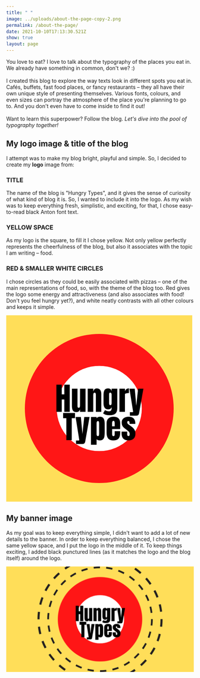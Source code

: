 ```yaml
---
title: " "
image: ../uploads/about-the-page-copy-2.png
permalink: /about-the-page/
date: 2021-10-10T17:13:30.521Z
show: true
layout: page
---
```

You love to eat? I love to talk about the typography of the places you eat in. We already have something in common, don't we? :)\
\
I created this blog to explore the way texts look in different spots you eat in. Cafés, buffets, fast food places, or fancy restaurants – they all have their own unique style of presenting themselves. Various fonts, colours, and even sizes can portray the atmosphere of the place you're planning to go to. And you don't even have to come inside to find it out!\
\
Want to learn this superpower? Follow the blog. *Let's dive into the pool of typography together!*

## My logo image & title of the blog

I attempt was to make my blog bright, playful and simple. So, I decided to create my **logo** image from:

### TITLE

The name of the blog is "Hungry Types", and it gives the sense of curiosity of what kind of blog it is. So, I wanted to include it into the logo. As my wish was to keep everything fresh, simplistic, and exciting, for that, I chose easy-to-read black Anton font text.

### **YELLOW SPACE**

As my logo is the square, to fill it I chose yellow. Not only yellow perfectly represents the cheerfulness of the blog, but also it associates with the topic I am writing – food.

### **RED & SMALLER WHITE CIRCLES**

I chose circles as they could be easily associated with pizzas – one of the main representations of food, so, with the theme of the blog too. Red gives the logo some energy and attractiveness (and also associates with food! Don't you feel hungry yet?), and white neatly contrasts with all other colours and keeps it simple.

![Hungry Types Logo](../uploads/hungry-types.png "This is how my logo looks like.")

## **My banner image**

As my goal was to keep everything simple, I didn't want to add a lot of new details to the banner. In order to keep everything balanced, I chose the same yellow space, and I put the logo in the middle of it. To keep things exciting, I added black punctured lines (as it matches the logo and the blog itself) around the logo.

![Hungry Types Banner](../uploads/untitled-design.png "This is how my banner looks like.")